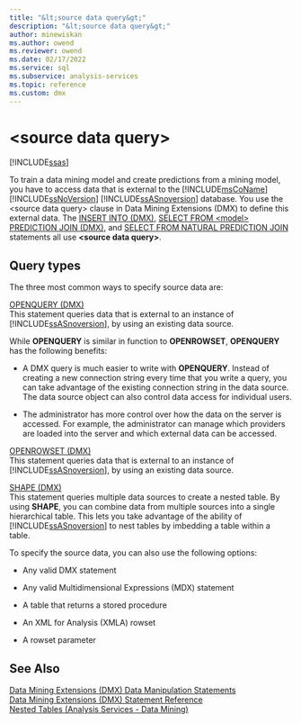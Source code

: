 ```yaml
---
title: "&lt;source data query&gt;"
description: "&lt;source data query&gt;"
author: minewiskan
ms.author: owend
ms.reviewer: owend
ms.date: 02/17/2022
ms.service: sql
ms.subservice: analysis-services
ms.topic: reference
ms.custom: dmx
---
```

# &lt;source data query&gt;
[!INCLUDE[ssas](../includes/applies-to-version/ssas.md)]

  To train a data mining model and create predictions from a mining model, you have to access data that is external to the [!INCLUDE[msCoName](../includes/msconame-md.md)] [!INCLUDE[ssNoVersion](../includes/ssnoversion-md.md)] [!INCLUDE[ssASnoversion](../includes/ssasnoversion-md.md)] database. You use the \<source data query> clause in Data Mining Extensions (DMX) to define this external data. The [INSERT INTO &#40;DMX&#41;](../dmx/insert-into-dmx.md), [SELECT FROM &#60;model&#62; PREDICTION JOIN &#40;DMX&#41;](../dmx/select-from-model-prediction-join-dmx.md), and [SELECT FROM NATURAL PREDICTION JOIN](../dmx/select-from-model-prediction-join-dmx.md) statements all use **\<source data query>**.  
  
## Query types  
 The three most common ways to specify source data are:  
  
 [OPENQUERY &#40;DMX&#41;](../dmx/source-data-query-openquery.md)  
 This statement queries data that is external to an instance of [!INCLUDE[ssASnoversion](../includes/ssasnoversion-md.md)], by using an existing data source.  
  
 While **OPENQUERY** is similar in function to **OPENROWSET**, **OPENQUERY** has the following benefits:  
  
-   A DMX query is much easier to write with **OPENQUERY**. Instead of creating a new connection string every time that you write a query, you can take advantage of the existing connection string in the data source. The data source object can also control data access for individual users.  
  
-   The administrator has more control over how the data on the server is accessed. For example, the administrator can manage which providers are loaded into the server and which external data can be accessed.  
  
 [OPENROWSET &#40;DMX&#41;](../dmx/source-data-query-openrowset.md)  
 This statement queries data that is external to an instance of [!INCLUDE[ssASnoversion](../includes/ssasnoversion-md.md)], by using an existing data source.  
  
 [SHAPE &#40;DMX&#41;](../dmx/source-data-query-shape.md)  
 This statement queries multiple data sources to create a nested table. By using **SHAPE**, you can combine data from multiple sources into a single hierarchical table. This lets you take advantage of the ability of [!INCLUDE[ssASnoversion](../includes/ssasnoversion-md.md)] to nest tables by imbedding a table within a table.  
  
 To specify the source data, you can also use the following options:  
  
-   Any valid DMX statement  
  
-   Any valid Multidimensional Expressions (MDX) statement  
  
-   A table that returns a stored procedure  
  
-   An XML for Analysis (XMLA) rowset  
  
-   A rowset parameter  
  
## See Also  
 [Data Mining Extensions &#40;DMX&#41; Data Manipulation Statements](../dmx/dmx-statements-data-manipulation.md)   
 [Data Mining Extensions &#40;DMX&#41; Statement Reference](../dmx/data-mining-extensions-dmx-statements.md)   
 [Nested Tables &#40;Analysis Services - Data Mining&#41;](/analysis-services/data-mining/nested-tables-analysis-services-data-mining)  
  
